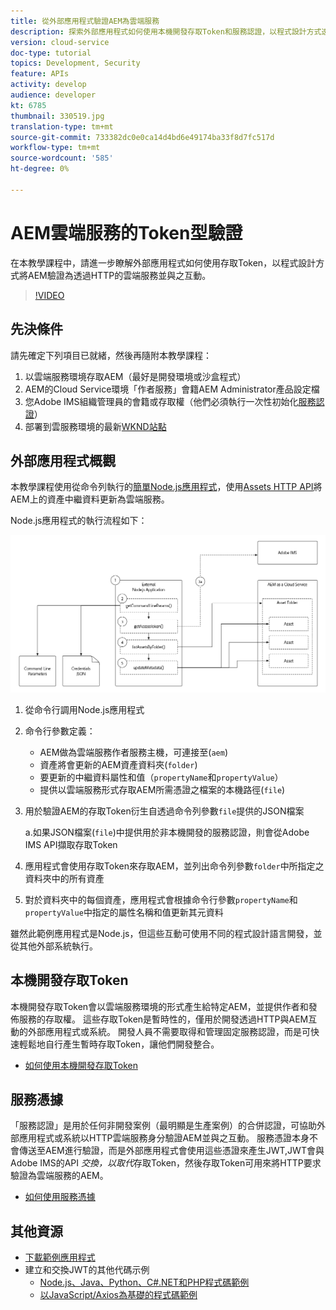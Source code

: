 ```yaml
---
title: 從外部應用程式驗證AEM為雲端服務
description: 探索外部應用程式如何使用本機開發存取Token和服務認證，以程式設計方式透過HTTP驗證AEM作為雲端服務並與之互動。
version: cloud-service
doc-type: tutorial
topics: Development, Security
feature: APIs
activity: develop
audience: developer
kt: 6785
thumbnail: 330519.jpg
translation-type: tm+mt
source-git-commit: 733382dc0e0ca14d4bd6e49174ba33f8d7fc517d
workflow-type: tm+mt
source-wordcount: '585'
ht-degree: 0%

---
```



# AEM雲端服務的Token型驗證

在本教學課程中，請進一步瞭解外部應用程式如何使用存取Token，以程式設計方式將AEM驗證為透過HTTP的雲端服務並與之互動。

>[!VIDEO](https://video.tv.adobe.com/v/330519/?quality=12&learn=on)

## 先決條件

請先確定下列項目已就緒，然後再隨附本教學課程：

1. 以雲端服務環境存取AEM（最好是開發環境或沙盒程式）
1. AEM的Cloud Service環境「作者服務」會籍AEM Administrator產品設定檔
1. 您Adobe IMS組織管理員的會籍或存取權（他們必須執行一次性初始化[服務認證](./service-credentials.md)）
1. 部署到雲服務環境的最新[WKND站點](https://github.com/adobe/aem-guides-wknd)

## 外部應用程式概觀

本教學課程使用從命令列執行的[簡單Node.js應用程式](./assets/aem-guides_token-authentication-external-application.zip)，使用[Assets HTTP API](https://experienceleague.adobe.com/docs/experience-manager-cloud-service/assets/admin/mac-api-assets.html)將AEM上的資產中繼資料更新為雲端服務。

Node.js應用程式的執行流程如下：

![外部應用程式](./assets/overview/external-application.png)

1. 從命令行調用Node.js應用程式
1. 命令行參數定義：
   + AEM做為雲端服務作者服務主機，可連接至(`aem`)
   + 資產將會更新的AEM資產資料夾(`folder`)
   + 要更新的中繼資料屬性和值（`propertyName`和`propertyValue`）
   + 提供以雲端服務形式存取AEM所需憑證之檔案的本機路徑(`file`)
1. 用於驗證AEM的存取Token衍生自透過命令列參數`file`提供的JSON檔案

   a.如果JSON檔案(`file`)中提供用於非本機開發的服務認證，則會從Adobe IMS API擷取存取Token
1. 應用程式會使用存取Token來存取AEM，並列出命令列參數`folder`中所指定之資料夾中的所有資產
1. 對於資料夾中的每個資產，應用程式會根據命令行參數`propertyName`和`propertyValue`中指定的屬性名稱和值更新其元資料

雖然此範例應用程式是Node.js，但這些互動可使用不同的程式設計語言開發，並從其他外部系統執行。

## 本機開發存取Token

本機開發存取Token會以雲端服務環境的形式產生給特定AEM，並提供作者和發佈服務的存取權。  這些存取Token是暫時性的，僅用於開發透過HTTP與AEM互動的外部應用程式或系統。 開發人員不需要取得和管理固定服務認證，而是可快速輕鬆地自行產生暫時存取Token，讓他們開發整合。

+ [如何使用本機開發存取Token](./local-development-access-token.md)

## 服務憑據

「服務認證」是用於任何非開發案例（最明顯是生產案例）的合併認證，可協助外部應用程式或系統以HTTP雲端服務身分驗證AEM並與之互動。 服務憑證本身不會傳送至AEM進行驗證，而是外部應用程式會使用這些憑證來產生JWT,JWT會與Adobe IMS的API _交換，以取代_&#x200B;存取Token，然後存取Token可用來將HTTP要求驗證為雲端服務的AEM。

+ [如何使用服務憑據](./service-credentials.md)

## 其他資源

+ [下載範例應用程式](./assets/aem-guides_token-authentication-external-application.zip)
+ 建立和交換JWT的其他代碼示例
   + [Node.js、Java、Python、C#.NET和PHP程式碼範例](https://www.adobe.io/authentication/auth-methods.html#!AdobeDocs/adobeio-auth/master/JWT/samples/samples.md)
   + [以JavaScript/Axios為基礎的程式碼範例](https://github.com/adobe/aemcs-api-client-lib)
